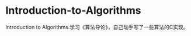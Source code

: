 Introduction-to-Algorithms
==========================

Introduction to Algorithms.学习《算法导论》，自己动手写了一些算法的C实现。
